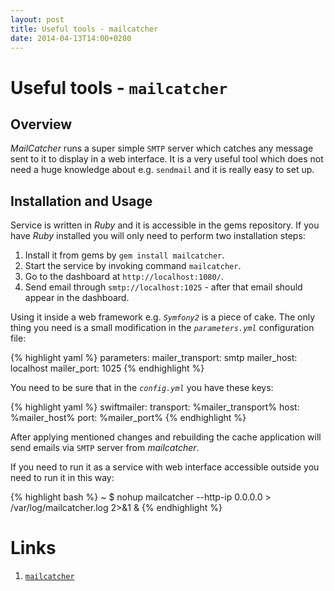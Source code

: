 ```yaml
---
layout: post
title: Useful tools - mailcatcher
date: 2014-04-13T14:00+0200
---
```


# Useful tools - `mailcatcher`

## Overview

*MailCatcher* runs a super simple `SMTP` server which catches any message sent to it to display in a web interface. It is a very useful tool which does not need a huge knowledge about e.g. `sendmail` and it is really easy to set up.

## Installation and Usage

Service is written in *Ruby* and it is accessible in the gems repository. If you have *Ruby* installed you will only need to perform two installation steps:

1. Install it from gems by `gem install mailcatcher`.
2. Start the service by invoking command `mailcatcher`.
3. Go to the dashboard at `http://localhost:1080/`.
4. Send email through `smtp://localhost:1025` - after that email should appear in the dashboard.

Using it inside a web framework e.g. *`Symfony2`* is a piece of cake. The only thing you need is a small modification in the *`parameters.yml`* configuration file:

{% highlight yaml %}
parameters:
  mailer_transport:  smtp
  mailer_host:       localhost
  mailer_port:       1025
{% endhighlight %}

You need to be sure that in the *`config.yml`* you have these keys:

{% highlight yaml %}
swiftmailer:
  transport:      %mailer_transport%
  host:           %mailer_host%
  port:           %mailer_port%
{% endhighlight %}

After applying mentioned changes and rebuilding the cache application will send emails via `SMTP` server from *mailcatcher*.

If you need to run it as a service with web interface accessible outside you need to run it in this way:

{% highlight bash %}
~ $ nohup mailcatcher --http-ip 0.0.0.0 > /var/log/mailcatcher.log 2>&1 &
{% endhighlight %}

# Links

1. [`mailcatcher`](http://mailcatcher.me/)
